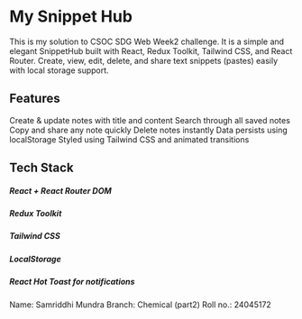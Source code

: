 # My Snippet Hub

This is my solution to CSOC SDG Web Week2 challenge. It is a simple and elegant SnippetHub built with React, Redux Toolkit, Tailwind CSS, and React Router. Create, view, edit, delete, and share text snippets (pastes) easily with local storage support.

## Features
Create & update notes with title and content
Search through all saved notes
Copy and share any note quickly
Delete notes instantly
Data persists using localStorage
Styled using Tailwind CSS and animated transitions

## Tech Stack
##### React + React Router DOM
##### Redux Toolkit
##### Tailwind CSS
##### LocalStorage
##### React Hot Toast for notifications

### 
Name: Samriddhi Mundra
Branch: Chemical (part2)
Roll no.: 24045172
